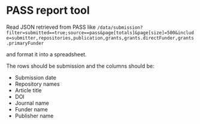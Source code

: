 # PASS report tool

Read JSON retrieved from PASS like `/data/submission?filter=submitted==true;source==pass&page[totals]&page[size]=500&include=submitter,repositories,publication,grants,grants.directFunder,grants.primaryFunder`

and format it into a spreadsheet.


The rows should be submission and the columns should be:
  * Submission date
  * Repository names
  * Article title
  * DOI
  * Journal name
  * Funder name
  * Publisher name







